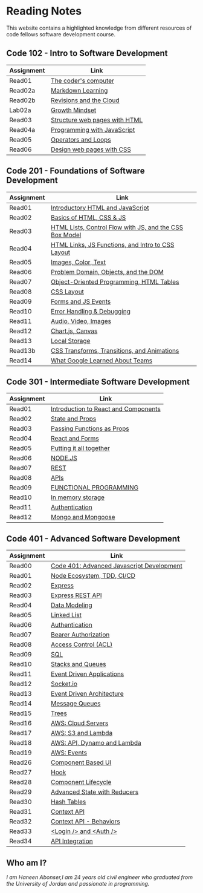 # Reading Notes
This website contains a highlighted knowledge from different resources of code fellows software development course. 

## Code 102 - Intro to Software Development

|       Assignment       |              Link                            |
|------------------------|----------------------------------------------|
|      Read01            |  [The coder's computer](102/read01.md)           |
|      Read02a           |  [Markdown Learning](102/read02a.md)             |
|      Read02b           |  [Revisions and the Cloud](102/read02b.md)       |
|      Lab02a            |  [Growth Mindset](102/labo2a-markdownlearning.md)|
|      Read03            |  [Structure web pages with HTML](102/read03.md)  |
|      Read04a           |  [Programming with JavaScript](102/read04a.md)   |
|      Read05            |  [Operators and Loops](102/read05.md)            |
|      Read06            |  [Design web pages with CSS](102/read06.md)      |




## Code 201 - Foundations of Software Development

|       Assignment       |              Link                            |
|------------------------|----------------------------------------------|
|      Read01            |  [Introductory HTML and JavaScript](201/read01.md)|
|      Read02            |  [Basics of HTML, CSS & JS](201/read02.md)        |
|      Read03            |  [HTML Lists, Control Flow with JS, and the CSS Box Model](201/read03.md)|
|      Read04            |  [HTML Links, JS Functions, and Intro to CSS Layout](201/read04.md)  |
|      Read05            |  [Images, Color, Text](201/read05.md)   |
|      Read06            |  [Problem Domain, Objects, and the DOM](201/read06.md)            |
|      Read07            |  [Object-Oriented Programming, HTML Tables](201/read07.md)      |
|      Read08            |  [CSS Layout](201/read08.md)      |
|      Read09            |  [Forms and JS Events](201/read09.md)      |
|      Read10            |  [Error Handling & Debugging](201/read10.md)      |
|      Read11            |  [Audio, Video, Images](201/read11.md)      |
|      Read12            |  [Chart.js, Canvas](201/read12.md)      |
|      Read13            |  [Local Storage ](201/read13.md)      |
|      Read13b           |  [CSS Transforms, Transitions, and Animations](201/read13b.md)      |
|      Read14            |  [What Google Learned About Teams](201/read14.md)      |


## Code 301 - Intermediate Software Development

|       Assignment       |              Link                            |
|------------------------|----------------------------------------------|
|      Read01            |  [Introduction to React and Components](301/read01.md)|
|      Read02            |  [State and Props](301/read02.md)        |
|      Read03            |  [Passing Functions as Props](301/read03.md)|
|      Read04            |  [React and Forms](301/read04.md)  |
|      Read05            |  [Putting it all together](301/read05.md)   |
|      Read06            |  [NODE.JS](301/read06.md)            |
|      Read07            |  [REST](301/read07.md)      |
|      Read08            |  [APIs](301/read08.md)      |
|      Read09            |  [FUNCTIONAL PROGRAMMING](301/read09.md)      |
|      Read10            |  [In memory storage](301/read10.md)      |
|      Read11            |  [Authentication](301/read11.md)      |
|      Read12            |  [Mongo and Mongoose](301/read12.md)      |


## Code 401 - Advanced Software Development                        

|       Assignment       |              Link                            |
|------------------------|----------------------------------------------|
|      Read00            |  [Code 401: Advanced Javascript Development](401/read00.md)|
|      Read01            |  [Node Ecosystem, TDD, CI/CD](401/read01.md)        |
|      Read02            |  [Express](401/read02.md)        |
|      Read03            |  [Express REST API](401/read03.md)        |
|      Read04            |  [Data Modeling](401/read04.md)        |
|      Read05            |  [Linked List](401/read05.md)        |
|      Read06            |  [Authentication](401/read06.md)        |
|      Read07            |  [Bearer Authorization](401/read07.md)     |
|      Read08            |  [Access Control (ACL)](401/read08.md)     |
|      Read09            |  [SQL](401/read09.md)        |
|      Read10            |  [Stacks and Queues](401/read10.md)        |
|      Read11            |  [Event Driven Applications](401/read11.md)        |
|      Read12            |  [Socket.io](401/read12.md)        |
|      Read13            |  [Event Driven Architecture](401/read13.md)        |
|      Read14            |  [Message Queues](401/read14.md)        |
|      Read15            |  [Trees](401/read15.md)        |
|      Read16            |  [AWS: Cloud Servers](401/read16.md)        |
|      Read17            |  [AWS: S3 and Lambda](401/read17.md)        |
|      Read18            |  [AWS: API, Dynamo and Lambda](401/read18.md)        |
|      Read19            |  [AWS: Events](401/read19.md)        |
|      Read26            |  [Component Based UI](401/read26.md)        |
|      Read27            |  [Hook](401/read27.md)        |
|      Read28            |  [Component Lifecycle](401/read28.md)        |
|      Read29            |  [Advanced State with Reducers](401/read29.md)        |
|      Read30            |  [Hash Tables](401/read30.md)        |
|      Read31            |  [Context API](401/read31.md)        |
|      Read32            |  [Context API - Behaviors](401/read32.md)        |
|      Read33            |  [\<Login /\> and \<Auth /\>](401/read33.md)        |
|      Read34            |  [API Integration](401/read34.md)        |























## Who am I?

*I am Haneen Abonser,I am 24 years old civil engineer who graduated from the University of Jordan and passionate in programming.*
